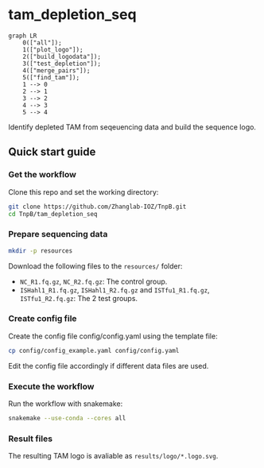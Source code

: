 # tam_depletion_seq

```mermaid
graph LR
    0(["all"]);
    1(["plot_logo"]);
    2(["build_logodata"]);
    3(["test_depletion"]);
    4(["merge_pairs"]);
    5(["find_tam"]);
    1 --> 0
    2 --> 1
    3 --> 2
    4 --> 3
    5 --> 4
```

Identify depleted TAM from seqeuencing data and build the sequence logo.

## Quick start guide

### Get the workflow

Clone this repo and set the working directory:

```bash
git clone https://github.com/Zhanglab-IOZ/TnpB.git
cd TnpB/tam_depletion_seq
```

### Prepare sequencing data

```bash
mkdir -p resources
```

Download the following files to the `resources/` folder:

- `NC_R1.fq.gz`, `NC_R2.fq.gz`: The control group.
- `ISHahl1_R1.fq.gz`, `ISHahl1_R2.fq.gz` and `ISTfu1_R1.fq.gz`, `ISTfu1_R2.fq.gz`: The 2 test groups.

### Create config file

Create the config file config/config.yaml using the template file:

```bash
cp config/config_example.yaml config/config.yaml
```

Edit the config file accordingly if different data files are used.

### Execute the workflow

Run the workflow with snakemake:

```bash
snakemake --use-conda --cores all
```

### Result files

The resulting TAM logo is avaliable as `results/logo/*.logo.svg`.
